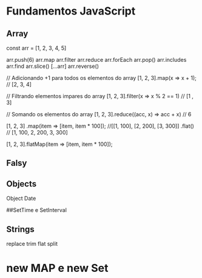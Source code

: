 # Fundamentos JavaScript

## Array
const arr = [1, 2, 3, 4, 5]

arr.push(6)
arr.map
arr.filter
arr.reduce
arr.forEach
arr.pop()
arr.includes
arr.find
arr.slice()
[...arr]
arr.reverse()

// Adicionando +1 para todos os elementos do array
[1, 2, 3].map(x => x + 1); // [2, 3, 4]

// Filtrando elementos impares do array
[1, 2, 3].filter(x => x % 2 == 1) // [1 , 3]

// Somando os elementos do array
[1, 2, 3].reduce((acc, x) => acc + x) // 6

[1, 2, 3]
 .map(item => [item, item * 100]); //[[1, 100], [2, 200], [3, 300]]
 .flat() // [1, 100, 2, 200, 3, 300]

[1, 2, 3].flatMap(item => [item, item * 100]);

## Falsy

## Objects
Object Date

##SetTime e SetInterval

## Strings
replace
trim
flat
split


# new MAP e new Set
